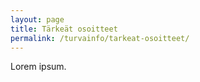 ```yaml
---
layout: page
title: Tärkeät osoitteet
permalink: /turvainfo/tarkeat-osoitteet/
---
```


Lorem ipsum.
